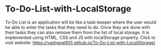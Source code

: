 # To-Do-List-with-LocalStorage
To-Do List is an application will be like a task-keeper where the user would be able to enter the tasks that they need to do. Once they are done with their tasks they can also remove them from the list of local storage. It is implemented using HTML, CSS and JS with localStorage property.
Click to visit website: https://yashgoel931.github.io/To-Do-List-with-LocalStorage/
